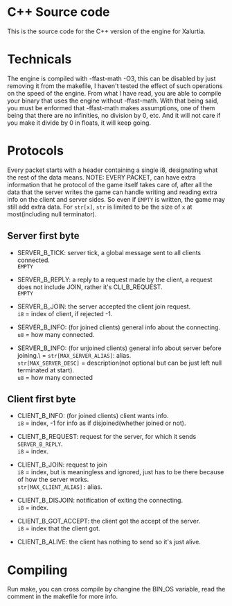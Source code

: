 # C++ Source code

 This is the source code for the C++ version of the engine for Xalurtia.

# Technicals

 The engine is compiled with -ffast-math -O3, this can be disabled by just removing it from the makefile, I haven't tested the effect of such operations on the speed of the engine. From what I have read, you are able to compile your binary that uses the engine without -ffast-math. With that being said, you must be enformed that -ffast-math makes assumptions, one of them being that there are no infinities, no division by 0, etc. And it will not care if you make it divide by 0 in floats, it will keep going.

# Protocols

 Every packet starts with a header containing a single i8, designating what the rest of the data means.
 NOTE: EVERY PACKET, can have extra information that he protocol of the game itself takes care of, after all the data that the server writes the game can handle writing and reading extra info on the client and server sides. So even if `EMPTY` is written, the game may still add extra data. For `str[x]`, `str` is limited to be the size of `x` at most(including null terminator).

## Server first byte

* SERVER_B_TICK: server tick, a global message sent to all clients connected.\
 `EMPTY`

* SERVER_B_REPLY: a reply to a request made by the client, a request does not include JOIN, rather it's CLI_B_REQUEST.\
 `EMPTY`

* SERVER_B_JOIN: the server accepted the client join request.\
 `i8` = index of client, if rejected -1.

* SERVER_B_INFO: (for joined clients) general info about the connecting.\
 `u8` = how many connected.

* SERVER_B_INFO: (for unjoined clients) general info about server before joining.\ = `str[MAX_SERVER_ALIAS]`: alias.\
 `str[MAX_SERVER_DESC]` = description(not optional but can be just left null terminated at start).\
 `u8` = how many connected

## Client first byte

* CLIENT_B_INFO: (for joined clients) client wants info.\
 `i8` = index, -1 for info as if disjoined(whether joined or not).

* CLIENT_B_REQUEST: request for the server, for which it sends `SERVER_B_REPLY`.\
 `i8` = index.

* CLIENT_B_JOIN: request to join\
 `i8` = index, but is meaningless and ignored, just has to be there because of how the server works.\
 `str[MAX_CLIENT_ALIAS]:` alias.
 
* CLIENT_B_DISJOIN: notification of exiting the connecting.\
 `i8` = index.

* CLIENT_B_GOT_ACCEPT: the client got the accept of the server.\
 `i8` = index that the client got.

* CLIENT_B_ALIVE: the client has nothing to send so it's just alive.

# Compiling

 Run make, you can cross compile by changine the BIN_OS variable, read the comment in the makefile for more info.

